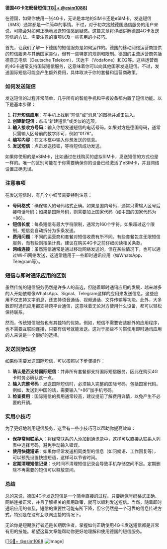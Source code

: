 **德国4G卡怎麽發短信[[TG💪+ @esim1088](https://t.me/s/esim1088)]**

在德国，如果你使用一张4G卡，无论是本地的SIM卡还是eSIM卡，发送短信（SMS）通常都是一件简单的事情。不过，对于初次接触德国通信服务的用户来说，可能会对如何正确地发送短信感到疑惑。这篇文章将详细讲解德国4G卡发送短信的方法、需要注意的事项以及一些实用的小技巧。

首先，让我们了解一下德国的短信服务是如何运作的。德国的移动网络运营商提供的短信服务与其他国家类似，但有一些特定的规则和限制。德国的主流运营商包括德意志电信（Deutsche Telekom）、沃达丰（Vodafone）和O2等。这些运营商的4G卡通常支持国际短信服务，这意味着你可以向其他国家发送短信。不过，发送国际短信可能会产生额外费用，具体取决于你的套餐和运营商政策。

### **如何发送短信**

发送短信的过程非常简单，几乎所有的智能手机和平板设备都内置了短信功能。以下是基本步骤：

1. **打开短信应用**：在手机上找到“短信”或“消息”的图标并点击进入。
2. **创建新短信**：点击“新建短信”或类似的选项。
3. **输入接收方号码**：输入你想发送短信的电话号码。如果对方是德国号码，通常只需输入区号前的数字即可，例如“0176”。
4. **编写内容**：在文本框中输入你想发送的信息。
5. **发送短信**：点击发送按钮，等待短信成功发送。

如果你使用的是eSIM卡，比如通过在线购买的虚拟SIM卡，发送短信的方式也是一样的。唯一的区别可能在于你需要确保你的设备已经激活了eSIM卡，并且网络设置正确无误。

### **注意事项**

在发送短信时，有几个小细节需要特别注意：

- **号码格式**：确保输入的号码格式正确。如果是国内号码，通常只需输入区号后接电话号码；如果是国际号码，则需要加上国家代码（如中国的国家代码为+86）。
- **短信长度**：每条短信有最大字符限制，通常为160个字符。如果超过这个限制，短信会自动拆分为多条发送。
- **费用问题**：不同的运营商和套餐对短信收费有所不同。有些套餐包含无限短信服务，而有些则按条计费。建议在购买4G卡之前仔细阅读相关条款。
- **网络连接**：虽然短信通常是通过移动网络发送的，但在某些情况下，也可以通过Wi-Fi网络发送，这通常适用于一些即时通讯应用（如WhatsApp、Telegram等）。

### **短信与即时通讯应用的区别**

虽然传统的短信服务仍然是许多人的首选，但随着即时通讯应用的发展，越来越多的人开始依赖像WhatsApp、Signal、Telegram这样的应用来发送信息。这些应用不仅支持文字消息，还支持语音通话、视频通话、文件传输等功能。此外，大多数即时通讯应用都支持跨平台通信，这意味着无论对方使用什么设备，都可以轻松保持联系。

然而，传统短信服务也有其独特的优势。例如，短信不需要安装额外的应用程序，也不需要互联网连接，只要有信号就能发送。这对于那些不习惯使用即时通讯应用的人来说是一个很好的选择。

### **发送国际短信**

如果你需要发送国际短信，可以按照以下步骤操作：

1. **确认是否支持国际短信**：并非所有套餐都支持国际短信服务，因此在购买4G卡时务必确认这一点。
2. **输入完整号码**：发送国际短信时，必须输入完整的国际号码，包括国家代码。例如，发送到中国的话，需要输入“+86”加手机号码。
3. **检查费用**：国际短信的费用通常较高，建议提前了解费用详情，以免产生不必要的开销。

### **实用小技巧**

为了更好地利用短信服务，这里有一些小技巧可以帮助你提高效率：

- **保存常用联系人**：将经常联系的人添加到通讯录中，这样可以直接从联系人列表中选择号码，避免手动输入错误。
- **使用快捷短语**：如果你经常发送相同类型的信息（如问候语、工作回复等），可以预先设置快捷短语，这样可以节省时间。
- **定期清理短信记录**：长时间不清理短信记录会导致手机存储空间不足。定期删除不再需要的短信可以释放空间。

### **总结**

总的来说，德国4G卡发送短信是一个简单直接的过程。只要确保号码格式正确、网络连接正常，并且了解相关的费用政策，就可以顺利发送短信。当然，随着即时通讯应用的普及，短信的重要性可能有所下降，但它仍然是一个可靠的信息传递方式，特别是在没有互联网连接的情况下。

无论你是短期旅行者还是长期居住者，掌握如何正确使用4G卡发送短信都是非常有用的技能。希望这篇文章能帮助你更好地理解和使用德国的短信服务。

[[TG💪+ @esim1088](https://t.me/s/esim1088) ![Image](https://i.postimg.cc/4NQfJmqS/Snipaste-2025-05-13-00-14-12.png)]